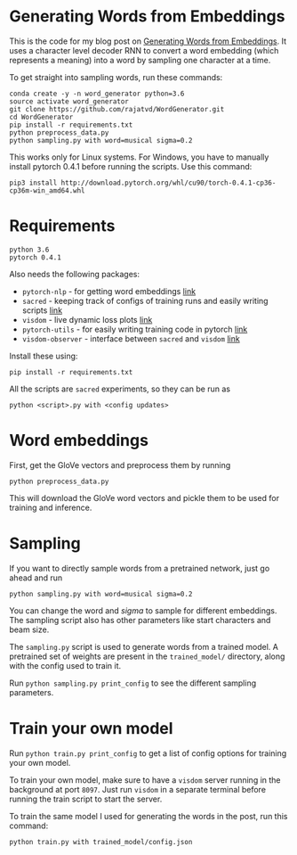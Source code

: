 # Generating Words from Embeddings
This is the code for my blog post on [Generating Words from Embeddings](https://rajatvd.github.io/Generating-Words-From-Embeddings/). It uses a character level decoder RNN to convert a word embedding (which represents a meaning) into a word by sampling one character at a time.

To get straight into sampling words, run these commands:

```
conda create -y -n word_generator python=3.6  
source activate word_generator
git clone https://github.com/rajatvd/WordGenerator.git  
cd WordGenerator  
pip install -r requirements.txt   
python preprocess_data.py  
python sampling.py with word=musical sigma=0.2
```

This works only for Linux systems. For Windows, you have to manually install pytorch 0.4.1 before running the scripts. Use this command:

`pip3 install http://download.pytorch.org/whl/cu90/torch-0.4.1-cp36-cp36m-win_amd64.whl`


# Requirements
`python 3.6`  
`pytorch 0.4.1`

Also needs the following packages:  
* `pytorch-nlp` - for getting word embeddings [link](https://github.com/PetrochukM/PyTorch-NLP)
* `sacred` - keeping track of configs of training runs and easily writing scripts [link](https://github.com/IDSIA/sacred)
* `visdom` - live dynamic loss plots [link](https://github.com/facebookresearch/visdom)
* `pytorch-utils` - for easily writing training code in pytorch [link](https://github.com/rajatvd/PytorchUtils)
* `visdom-observer` - interface between `sacred` and `visdom` [link](https://github.com/rajatvd/VisdomObserver)

Install these using:

`pip install -r requirements.txt`

All the scripts are `sacred` experiments, so they can be run as

`python <script>.py with <config updates>`

# Word embeddings

First, get the GloVe vectors and preprocess them by running

`python preprocess_data.py`

This will download the GloVe word vectors and pickle them to be used for training and inference.

# Sampling
If you want to directly sample words from a pretrained network, just go ahead and run

`python sampling.py with word=musical sigma=0.2`

You can change the word and _sigma_ to sample for different embeddings. The sampling script also has other parameters like start characters and beam size.

The `sampling.py` script is used to generate words from a trained model. A pretrained set of weights are present in the `trained_model/` directory, along with the config used to train it.

Run `python sampling.py print_config` to see the different sampling parameters.

# Train your own model
Run `python train.py print_config` to get a list of config options for training your own model.

To train your own model, make sure to have a `visdom` server running in the background at port `8097`. Just run `visdom` in a separate terminal before running the train script to start the server.

To train the same model I used for generating the words in the post, run this command:

`python train.py with trained_model/config.json`






